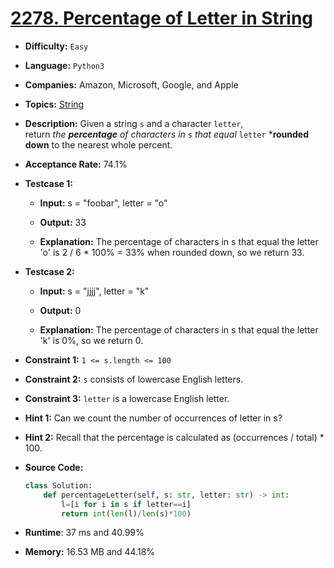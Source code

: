 # [2278. Percentage of Letter in String](https://leetcode.com/problems/percentage-of-letter-in-string/)

- **Difficulty:** `Easy`

- **Language:** `Python3`  

- **Companies:** Amazon, Microsoft, Google, and Apple 

- **Topics:** [String](https://leetcode.com/tag/string/) 

- **Description:** Given a string `s` and a character `letter`, return *the **percentage** of characters in* `s` *that equal* `letter` ***rounded down** to the nearest whole percent.

- **Acceptance Rate:** 74.1%

- **Testcase 1:** 
  
  - **Input:** s = "foobar", letter = "o"
  
  - **Output:** 33
  
  - **Explanation:**
    The percentage of characters in s that equal the letter 'o' is 2 / 6 * 100% = 33% when rounded down, so we return 33.

- **Testcase 2:**
  
  - **Input:** s = "jjjj", letter = "k"
  
  - **Output:** 0
  
  - **Explanation:**
    The percentage of characters in s that equal the letter 'k' is 0%, so we return 0.

- **Constraint 1:** `1 <= s.length <= 100`

- **Constraint 2:** `s` consists of lowercase English letters.

- **Constraint 3:** `letter` is a lowercase English letter.

- **Hint 1:** Can we count the number of occurrences of letter in s?

- **Hint 2:** Recall that the percentage is calculated as (occurrences / total) * 100.

- **Source Code:**
  
  ```python
  class Solution:
      def percentageLetter(self, s: str, letter: str) -> int:
          l=[i for i in s if letter==i]
          return int(len(l)/len(s)*100)
  ```

- **Runtime**: 37 ms and 40.99%

- **Memory:** 16.53 MB and 44.18%
